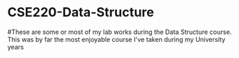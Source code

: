 # CSE220-Data-Structure
#These are some or most of my lab works during the Data Structure course. This was by far the most enjoyable course I've taken during my University years
